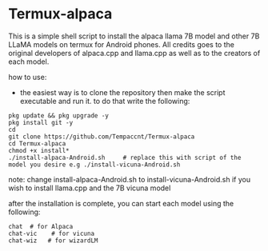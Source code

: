 # Termux-alpaca
This is a simple shell script to install the alpaca llama 7B model and other 7B LLaMA models on termux for Android phones. 
All credits goes to the original developers of alpaca.cpp and llama.cpp as well as to the creators of each model.
 

how to use:
* the easiest way is to clone the repository then make the script executable and run it. to do that write the following:

```
pkg update && pkg upgrade -y
pkg install git -y
cd
git clone https://github.com/Tempaccnt/Termux-alpaca
cd Termux-alpaca
chmod +x install*
./install-alpaca-Android.sh     # replace this with script of the model you desire e.g ./install-vicuna-Android.sh

```
note: change install-alpaca-Android.sh to install-vicuna-Android.sh if you wish to install llama.cpp and the 7B vicuna model

after the installation is complete, you can start each model using the following:

```
chat  # for Alpaca
chat-vic    # for vicuna
chat-wiz   # for wizardLM

```
